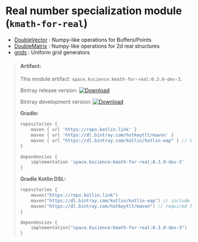 # Real number specialization module (`kmath-for-real`)

 - [DoubleVector](src/commonMain/kotlin/space/kscience/kmath/real/DoubleVector.kt) : Numpy-like operations for Buffers/Points
 - [DoubleMatrix](src/commonMain/kotlin/space/kscience/kmath/real/DoubleMatrix.kt) : Numpy-like operations for 2d real structures
 - [grids](src/commonMain/kotlin/space/kscience/kmath/structures/grids.kt) : Uniform grid generators


> #### Artifact:
>
> This module artifact: `space.kscience:kmath-for-real:0.3.0-dev-3`.
>
> Bintray release version:        [ ![Download](https://api.bintray.com/packages/mipt-npm/kscience/kmath-for-real/images/download.svg) ](https://bintray.com/mipt-npm/kscience/kmath-for-real/_latestVersion)
>
> Bintray development version:    [ ![Download](https://api.bintray.com/packages/mipt-npm/dev/kmath-for-real/images/download.svg) ](https://bintray.com/mipt-npm/dev/kmath-for-real/_latestVersion)
>
> **Gradle:**
>
> ```gradle
> repositories {
>     maven { url 'https://repo.kotlin.link' }
>     maven { url 'https://dl.bintray.com/hotkeytlt/maven' }
>     maven { url "https://dl.bintray.com/kotlin/kotlin-eap" } // include for builds based on kotlin-eap
> }
> 
> dependencies {
>     implementation 'space.kscience:kmath-for-real:0.3.0-dev-3'
> }
> ```
> **Gradle Kotlin DSL:**
>
> ```kotlin
> repositories {
>     maven("https://repo.kotlin.link")
>     maven("https://dl.bintray.com/kotlin/kotlin-eap") // include for builds based on kotlin-eap
>     maven("https://dl.bintray.com/hotkeytlt/maven") // required for a
> }
> 
> dependencies {
>     implementation("space.kscience:kmath-for-real:0.3.0-dev-3")
> }
> ```
